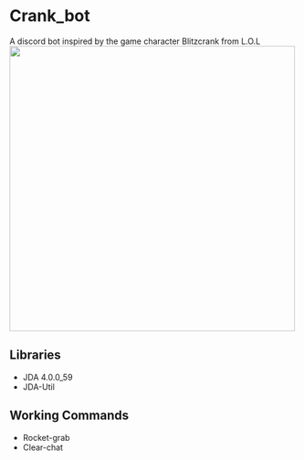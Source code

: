 # Crank_bot
A discord bot inspired by the game character Blitzcrank from L.O.L
<img src="https://i.ytimg.com/vi/r6c5YXLAYGo/maxresdefault.jpg" width="500px"/>

## Libraries
- JDA 4.0.0_59
- JDA-Util

## Working Commands
- Rocket-grab
- Clear-chat
